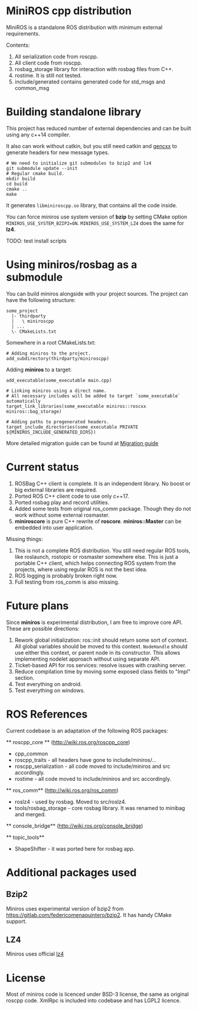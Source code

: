 # MiniROS cpp distribution #

MiniROS is a standalone ROS distribution with minimum external requirements.

Contents:

1. All serialization code from roscpp.
1. All client code from roscpp.
1. rosbag_storage library for interaction with rosbag files from C++.
1. rostime. It is still not tested.
1. include/generated contains generated code for std_msgs and common_msg

# Building standalone library #

This project has reduced number of external dependencies and can be built using any c++14 compiler.

It also can work without catkin, but you still need catkin and [gencxx](https://github.com/dkargin/gencxx) to generate headers for new message types.

```
# We need to initialize git submodules to bzip2 and lz4
git submodule update --init
# Regular cmake build.
mkdir build
cd build
cmake ..
make
```

It generates `libminiroscpp.so` library, that contains all the code inside.

You can force miniros use system version of **bzip** by setting CMake option `MINIROS_USE_SYSTEM_BZIP2=ON`. `MINIROS_USE_SYSTEM_LZ4` does the same for **lz4**.

TODO: test install scripts

# Using miniros/rosbag as a submodule #

You can build miniros alongside with your project sources. The project can have the following structure:

```
some_project
  |- thirdparty
  |   \ miniroscpp
  | ...
  \- CMakeLists.txt
```

Somewhere in a root CMakeLists.txt:

```
# Adding miniros to the project.
add_subdirectory(thirdparty/miniroscpp)
```

Adding **miniros** to a target:

```
add_executable(some_executable main.cpp)

# Linking miniros using a direct name.
# All necessary includes will be added to target `some_executable` automatically
target_link_libraries(some_executable miniros::roscxx miniros::bag_storage)

# Adding paths to pregenerated headers.
target_include_directories(some_executable PRIVATE ${MINIROS_INCLUDE_GENERATED_DIRS})
```

More detailed migration guide can be found at [Migration guide](docs/migration.md)

# Current status #

1. ROSBag C++ client is complete. It is an independent library. No boost or big external libraries are required.
2. Ported ROS C++ client code to use only c++17.
3. Ported rosbag play and record utilities.
4. Added some tests from original ros_comm package. Though they do not work without some external rosmaster.
5. **miniroscore** is pure C++ rewrite of **roscore**. **miniros::Master** can be embedded into user application.

Missing things:

1. This is not a complete ROS distribution. You still need regular ROS tools, like roslaunch, rostopic or rosmaster somewhere else. This is just a portable C++ client, which helps connecting ROS system from the projects, where using regular ROS is not the best idea.
2. ROS logging is probably broken right now.
3. Full testing from ros_comm is also missing.

# Future plans #

Since **miniros** is experimental distribution, I am free to improve core API. These are possible directions:

1. Rework global initialization: ros::init should return some sort of context.
  All global variables should be moved to this context.
  `NodeHandle` should use either this context, or parent node in its constructor.
  This allows implementing nodelet approach without using separate API.
2. Ticket-based API for ros services: resolve issues with crashing server.
3. Reduce compilation time by moving some exposed class fields to "Impl" section.
4. Test everything on android.
5. Test everything on windows.

# ROS References #

Current codebase is an adaptation of the following ROS packages:

** roscpp_core ** (http://wiki.ros.org/roscpp_core)

 - cpp_common
 - roscpp_traits - all headers have gone to include/miniros/...
 - roscpp_serialization - all code moved to include/miniros and src accordingly.
 - rostime - all code moved to include/miniros and src accordingly.

** ros_comm** (http://wiki.ros.org/ros_comm)

 - roslz4 - used by rosbag. Moved to src/roslz4.
 - tools/rosbag_storage - core rosbag library. It was renamed to minibag and merged.
 
** console_bridge** (http://wiki.ros.org/console_bridge)

** topic_tools**
  - ShapeShifter - it was ported here for rosbag app.

# Additional packages used #

## Bzip2 ##

Miniros uses experimental version of bzip2 from https://gitlab.com/federicomenaquintero/bzip2. It has handy CMake support.

## LZ4 ##

Miniros uses official [lz4](https://github.com/lz4/lz4.git)

# License #

Most of miniros code is licenced under BSD-3 license, the same as original roscpp code.
XmlRpc is included into codebase and has LGPL2 licence.
